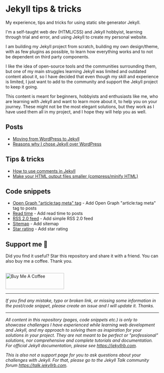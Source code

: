 # Jekyll tips & tricks

My experience, tips and tricks for using static site generator Jekyll.

I'm a self-taught web dev (HTML/CSS) and Jekyll hobbyist, learning through trial and error, and using Jekyll to create my personal website.

I am building my Jekyll project from scratch, building my own design/theme, with as few plugins as possible, to learn how everything works and to not be dependent on third party components.

I like the idea of open-source tools and the communities surrounding them, but one of my main struggles learning Jekyll was limited and outdated content about it, so I have decided that even though my skill and experience is limited, I just want to add to the community and support the Jekyll project to keep it going.

This content is meant for beginners, hobbyists and enthusiasts like me, who are learning with Jekyll and want to learn more about it, to help you on your journey. These might not be the most elegant solutions, but they work as I have used them all in my project, and I hope they will help you as well.

## Posts

- [Moving from WordPress to Jekyll](https://github.com/mareklexuan/jekyll-tips-tricks/blob/main/posts/moving-from-wordpress-to-jekyll.md)
- [Reasons why I chose Jekyll over WordPress](https://github.com/mareklexuan/jekyll-tips-tricks/blob/main/posts/reasons-why-i-chose-jekyll-over-wordpress.md)

## Tips & tricks

- [How to use comments in Jekyll](https://github.com/mareklexuan/jekyll-tips-tricks/blob/main/posts/how-to-use-comments-in-jekyll.md)
- [Make your HTML output files smaller (compress/minify HTML)](https://github.com/mareklexuan/jekyll-tips-tricks/blob/main/posts/make-your-html-output-files-smaller-compress-minify-html.md)

## Code snippets

- [Open Graph "article:tag meta" tag](https://github.com/mareklexuan/jekyll-tips-tricks/blob/main/code-snippets/open-graph-meta-tag-article-tag.md) - Add Open Graph "article:tag meta" tag to posts
- [Read time](https://github.com/mareklexuan/jekyll-tips-tricks/blob/main/code-snippets/read-time.md) - Add read time to posts
- [RSS 2.0 feed](https://github.com/mareklexuan/jekyll-tips-tricks/blob/main/code-snippets/rss-2.0-feed.md) - Add simple RSS 2.0 feed
- [Sitemap](https://github.com/mareklexuan/jekyll-tips-tricks/blob/main/code-snippets/sitemap.md) - Add sitemap
- [Star rating](https://github.com/mareklexuan/jekyll-tips-tricks/blob/main/code-snippets/star-rating.md) - Add star rating

## Support me 💓

Did you find it useful? Star this repository and share it with a friend. You can also buy me a coffee. Thank you.

<br>
<a href="https://www.buymeacoffee.com/mareklexuan" target="_blank"><img src="https://cdn.buymeacoffee.com/buttons/v2/default-yellow.png" alt="Buy Me A Coffee" style="height: 53px !important;width: 192px !important;" ></a>
<br>

---

_If you find any mistake, typo or broken link, or missing some information in the post/code snippet, please create an issue and I will update it. Thanks._

---

_All content in this repository (pages, code snippets etc.) is only to showcase challenges I have experienced while learning web development and Jekyll, and my approach to solving them as inspiration for your solutions in your project. They are not meant to be perfect or "professional" solutions, nor comprehensive and complete tutorials and documentation. For official Jekyll documentation, please see <https://jekyllrb.com>._

_This is also not a support page for you to ask questions about your challenges with Jekyll. For that, please go to the Jekyll Talk community forum <https://talk.jekyllrb.com>._
